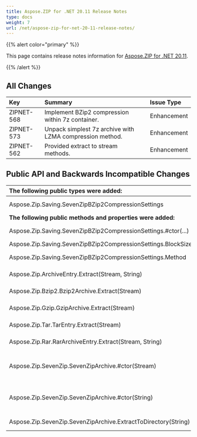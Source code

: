 ```yaml
---
title: Aspose.ZIP for .NET 20.11 Release Notes
type: docs
weight: 7
url: /net/aspose-zip-for-net-20-11-release-notes/
---
```


{{% alert color="primary" %}} 

This page contains release notes information for [Aspose.ZIP for .NET 20.11](https://downloads.aspose.com/zip/net/new-releases/aspose.zip-for-.net-20.11/).

{{% /alert %}} 


## **All Changes**

|**Key**|**Summary**|**Issue Type**|
| :- | :- | :- |
|ZIPNET-568|Implement BZip2 compression within 7z container.|Enhancement|
|ZIPNET-573|Unpack simplest 7z archive with LZMA compression method.|Enhancement|
|ZIPNET-562|Provided extract to stream methods.|Enhancement|
## **Public API and Backwards Incompatible Changes**

|**The following public types were added:**|**Description**|
| :- | :- |
|Aspose.Zip.Saving.SevenZipBZip2CompressionSettings|Settings for BZip2 compression method within 7z archive.|
|**The following public methods and properties were added:**|**Description**|
|Aspose.Zip.Saving.SevenZipBZip2CompressionSettings.#ctor(...)|Initializes a new instance of the SevenZipBZip2CompressionSettings.|
|Aspose.Zip.Saving.SevenZipBZip2CompressionSettings.BlockSize|Block size in hundreds of kilobytes.|
|Aspose.Zip.Saving.SevenZipBZip2CompressionSettings.Method|Gets compression or decompression method.|
|Aspose.Zip.ArchiveEntry.Extract(Stream, String)|Extracts the entry to the stream provided.|
|Aspose.Zip.Bzip2.Bzip2Archive.Extract(Stream)|Extracts the archive to the stream provided.|
|Aspose.Zip.Gzip.GzipArchive.Extract(Stream)|Extracts the archive to the stream provided.|
|Aspose.Zip.Tar.TarEntry.Extract(Stream)|Extracts the entry to the stream provided.|
|Aspose.Zip.Rar.RarArchiveEntry.Extract(Stream, String)|Extracts the entry to the stream provided.|
|Aspose.Zip.SevenZip.SevenZipArchive.#ctor(Stream)|Initializes a new instance of the SevenZipArchive class and composes entries list can be extracted from the archive.|
|Aspose.Zip.SevenZip.SevenZipArchive.#ctor(String)|Initializes a new instance of the SevenZipArchive class and composes entries list can be extracted from the archive.|
|Aspose.Zip.SevenZip.SevenZipArchive.ExtractToDirectory(String)|Extracts all the files in the archive to the directory provided.|